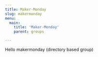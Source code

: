 ```yaml
---
title: Maker-Monday
slug: makermonday
menu: 
  main:
    title: 'Maker-Monday'
    parent: groups

---
```


Hello makermonday (directory based group)
